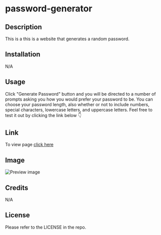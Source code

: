 # password-generator


## Description

This is a this is a website that generates a random password. 


## Installation

N/A


## Usage

Click "Generate Password" button and you will be directed to a number of prompts asking you how you would prefer your password to be. You can choose your password length, also whether or not to include numbers, special characters, lowercase letters, and uppercase letters. Feel free to test it out by clicking the link below 👇 


## Link

To view page [click here](https://odobashigenci.github.io/password-generator/)


## Image

![Preview image]([main/Assets/password.generator.preview.jpg](https://github.com/odobashigenci/password-generator/blob/main/Assets/password.generator.preview.jpg))


## Credits

N/A

## License

Please refer to the LICENSE in the repo.
